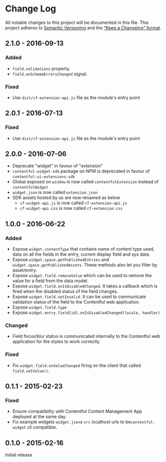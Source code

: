 # Change Log
All notable changes to this project will be documented in this file.
This project adheres to [Semantic Versioning](http://semver.org/) and
the [“Keep a Changelog” format](http://keepachangelog.com/).

## 2.1.0 - 2016-09-13
### Added
- `field.validations` property.
- `field.onSchemaErrorsChanged` signal.

### Fixed

- Use `dist/cf-extension-api.js` file as the module's entry point

## 2.0.1 - 2016-07-13

### Fixed

- Use `dist/cf-extension-api.js` file as the module's entry point

## 2.0.0 - 2016-07-06

- Deprecate "widget" in favour of "extension"
- `contentful-widget-sdk` package on NPM is deprecated in favour of `contentful-ui-extensions-sdk`
- Global exposed on `window` is now called `contentfulExtension` instead of `contentfulWidget`
- `widget.json` is now called `extension.json`
- SDK assets hosted by us are now renamed as below
  - `cf-widget-api.js` is now called `cf-extension-api.js`
  - `cf-widget-api.css` is now called `cf-extension.css`

## 1.0.0 - 2016-06-22

### Added

- Expose `widget.contentType` that contains name of content type used, data on all the fields in the entry, current display field and sys data.
- Expose `widget.space.getPublishedEntries` and `widget.space.getPublishedAssets`. These methods also let you filter by asset/entry.
- Expose `widget.field.removeValue` which can be used to remove the value for a field from the data model.
- Expose `widget.field.onIsDisabledChanged`. It takes a callback which is fired when the disabled status of the field changes.
- Expose `widget.field.setInvalid`. It can be used to communicate validation status of the field to the Contentful web application.
- Expose `widget.field.type`
- Expose `widget.entry.field[id].onIsDisabledChanged(locale, handler)`

### Changed

- Field focus/blur status is communicated internally to the Contentful web application for the styles to work correctly.

### Fixed

- Fix `widget.field.onValueChanged` firing on the client that called `field.setValue()`.

## 0.1.1 - 2015-02-23

### Fixed

- Ensure compatibility with Contentful Content Management App deployed at the same day.
- Fix example widgets `widget.json`s `src` localhost urls to be`contentful-widget` cli compatible.

## 0.1.0 - 2015-02-16

Initial release
